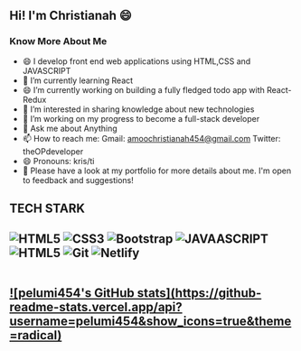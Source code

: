 ## Hi! I'm Christianah 😄

<h3>Know More About Me</h3>

- 😄 I develop front end web applications using HTML,CSS and JAVASCRIPT
- 🌱 I’m currently learning React
- 😄 I’m currently working on building a fully fledged todo app with React-Redux
- 🔭 I’m interested in sharing knowledge about new technologies
- 🌱 I’m working on my progress to become a full-stack developer
- 💬 Ask me about Anything
- 📫 How to reach me: 
Gmail: amoochristianah454@gmail.com
Twitter: theOPdeveloper
- 😄 Pronouns: kris/ti
- 👯 Please have a look at my portfolio for more details about me. I'm open to feedback and suggestions!


<h2>TECH STARK<h2/>

![HTML5](https://img.shields.io/badge/-html5-444444?style=for-the-badge&logo=Html5)
![CSS3](https://img.shields.io/badge/-CSS-444444?style=for-the-badge&logo=CSS3)
![Bootstrap](https://img.shields.io/badge/-bootstrap-444444?style=for-the-badge&logo=Bootstrap)
![JAVAASCRIPT](https://img.shields.io/badge/-Javascript-444444?style=for-the-badge&logo=JAVASCRIPT)
![HTML5](https://img.shields.io/badge/-React-444444?style=for-the-badge&logo=React)
![Git](https://img.shields.io/badge/-git-444444?style=for-the-badge&logo=Git)
![Netlify](https://img.shields.io/badge/-git-444444?style=for-the-badge&logo=Netlify)


<br />
 <a href="https://github.com/pelumi454">
 ![pelumi454's GitHub stats](https://github-readme-stats.vercel.app/api?username=pelumi454&show_icons=true&theme=radical)
</a>
